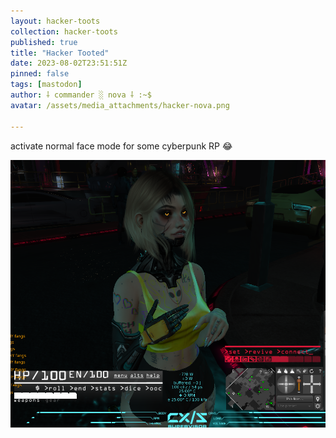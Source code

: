 ```yaml
---
layout: hacker-toots
collection: hacker-toots
published: true
title: "Hacker Tooted"
date: 2023-08-02T23:51:51Z
pinned: false
tags: [mastodon]
author: ⸸ commander ░ nova ⸸ :~$
avatar: /assets/media_attachments/hacker-nova.png

---
```


<p>activate normal face mode for some cyberpunk RP 😂​</p>

![media](/assets/media_attachments/files/110/822/707/023/978/542/original/d02fd68e291a8be3.png)

